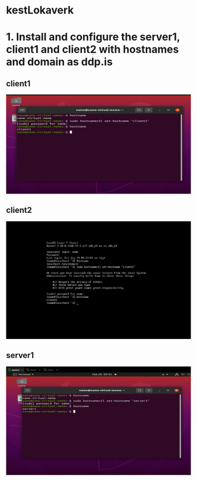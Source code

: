 # kestLokaverk

<h1> 1. Install and configure the server1, client1 and client2 with hostnames and domain as ddp.is </h1>

<h2> client1    </h2>

![mynd](https://github.com/gitmaus1/kestLokaverk/blob/main/Screenshots/Screenshot%202024-02-20%20093251.png)

<h2> client2    </h2>

![mynd](https://github.com/gitmaus1/kestLokaverk/blob/main/Screenshots/Screenshot%202024-02-20%20093923.png)

<h2> server1    </h2>

![mynd](https://github.com/gitmaus1/kestLokaverk/blob/main/Screenshots/Screenshot%202024-02-20%20094311.png)
